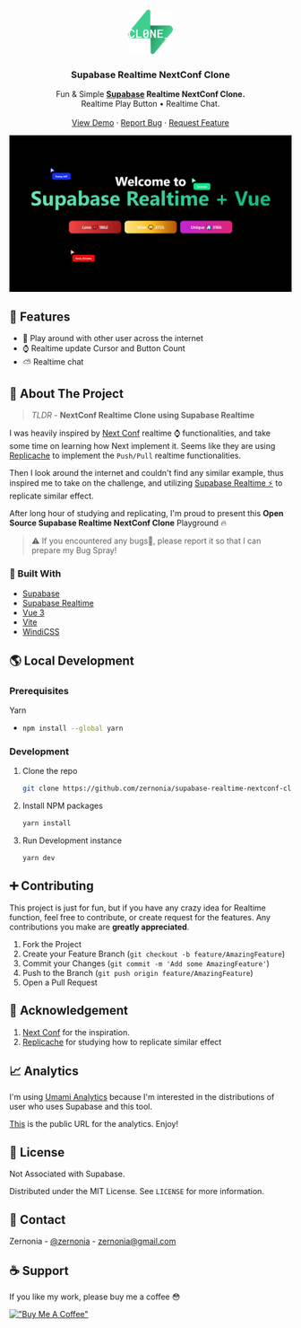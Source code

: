 <!-- PROJECT LOGO -->
<br />
<p align="center">
  <a href="https://github.com/zernonia/supabase-realtime-nextconf-clone">
    <img src="images/main.svg" alt="Logo" width="80" height="80">
  </a>

  <h3 align="center">Supabase Realtime NextConf Clone</h3>

  <p align="center">
    Fun & Simple <strong><a href="https://supabase.io/">Supabase</a> Realtime NextConf Clone.</strong>
    <br />
    Realtime Play Button • Realtime Chat.
    <br />
    <br />
    <a href="https://supabase-realtime-nextconf-clone.vercel.app//">View Demo</a>
    ·
    <a href="https://github.com/zernonia/supabase-realtime-nextconf-clone/issues">Report Bug</a>
    ·
    <a href="https://github.com/zernonia/supabase-realtime-nextconf-clone/issues">Request Feature</a>
  </p>
</p>

![Supabase Schema](images/main.png)

## 🚀 Features

- 🎉 Play around with other user across the internet
- ⌚ Realtime update Cursor and Button Count
- ⛅ Realtime chat

## 📇 About The Project

> *TLDR* - **NextConf Realtime Clone using Supabase Realtime**

I was heavily inspired by [Next Conf](https://nextjs.org/conf#room-9q0s8)  realtime ⌚ functionalities, and take some time on learning how Next implement it.  Seems like they are using [Replicache](https://doc.replicache.dev/how-it-works) to implement the `Push/Pull` realtime functionalities.

Then I look around the internet and couldn't find any similar example, thus inspired me to take on the challenge, and utilizing [Supabase Realtime ⚡](https://supabase.io/docs/reference/javascript/subscribe) to replicate similar effect.

After long hour of studying and replicating, I'm proud to present this **Open Source Supabase Realtime NextConf Clone** Playground 🔥

> ⚠️ If you encountered any bugs🐛, please report it so that I can prepare my Bug Spray!


### 🔨 Built With

- [Supabase](https://supabase.io/)
- [Supabase Realtime](https://supabase.io/docs/reference/javascript/subscribe)
- [Vue 3](https://v3.vuejs.org/)
- [Vite](https://vitejs.dev/)
- [WindiCSS](https://windicss.org/)

## 🌎 Local Development

### Prerequisites

Yarn

- ```sh
  npm install --global yarn
  ```

### Development

1. Clone the repo
   ```sh
   git clone https://github.com/zernonia/supabase-realtime-nextconf-clone.git
   ```
2. Install NPM packages
   ```sh
   yarn install
   ```
3. Run Development instance
   ```sh
   yarn dev
   ```

## ➕ Contributing

This project is just for fun, but if you have any crazy idea for Realtime function, feel free to contribute, or create request for the features. Any contributions you make are **greatly appreciated**.

1. Fork the Project
2. Create your Feature Branch (`git checkout -b feature/AmazingFeature`)
3. Commit your Changes (`git commit -m 'Add some AmazingFeature'`)
4. Push to the Branch (`git push origin feature/AmazingFeature`)
5. Open a Pull Request

## 🙏 Acknowledgement

1. [Next Conf](https://nextjs.org/conf) for the inspiration.
2. [Replicache](https://doc.replicache.dev/how-it-works) for studying how to replicate similar effect
   

## 📈 Analytics

I'm using [Umami Analytics](https://umami.is/docs/about) because I'm interested in the distributions of user who uses Supabase and this tool.

[This](https://umami-zernonia.vercel.app/share/X9ZCYkQJ/Supabase%20Realtime%20NextConf%20Clone) is the public URL for the analytics. Enjoy!

## 📜 License

Not Associated with Supabase.

Distributed under the MIT License. See `LICENSE` for more information.

## 📧 Contact

Zernonia - [@zernonia](https://twitter.com/zernonia) - zernonia@gmail.com


## ☕ Support

If you like my work, please buy me a coffee 😳

[!["Buy Me A Coffee"](https://www.buymeacoffee.com/assets/img/custom_images/yellow_img.png)](https://www.buymeacoffee.com/zernonia)
